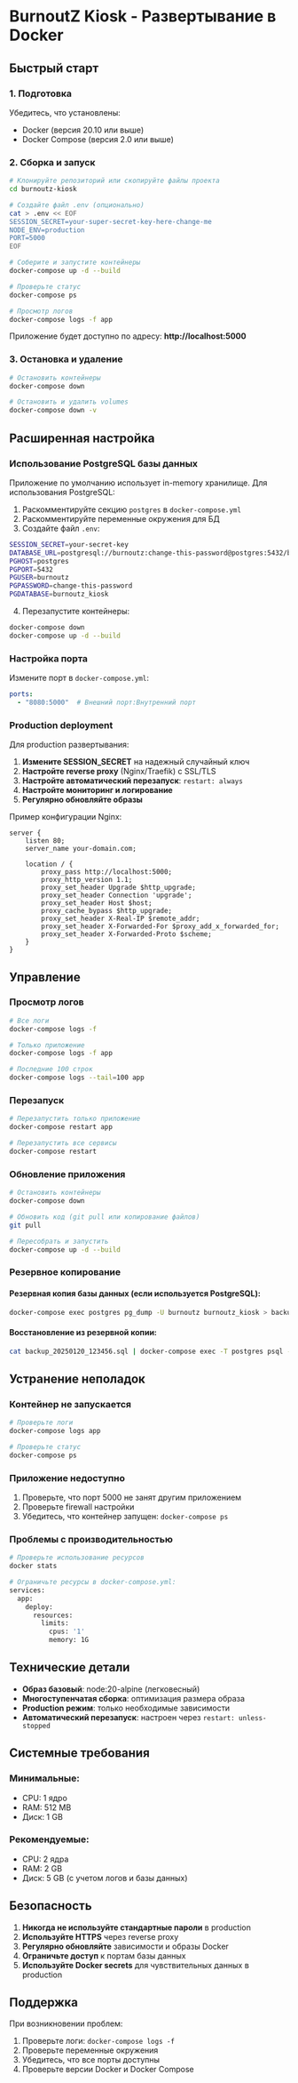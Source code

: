 # BurnoutZ Kiosk - Развертывание в Docker

## Быстрый старт

### 1. Подготовка

Убедитесь, что установлены:
- Docker (версия 20.10 или выше)
- Docker Compose (версия 2.0 или выше)

### 2. Сборка и запуск

```bash
# Клонируйте репозиторий или скопируйте файлы проекта
cd burnoutz-kiosk

# Создайте файл .env (опционально)
cat > .env << EOF
SESSION_SECRET=your-super-secret-key-here-change-me
NODE_ENV=production
PORT=5000
EOF

# Соберите и запустите контейнеры
docker-compose up -d --build

# Проверьте статус
docker-compose ps

# Просмотр логов
docker-compose logs -f app
```

Приложение будет доступно по адресу: **http://localhost:5000**

### 3. Остановка и удаление

```bash
# Остановить контейнеры
docker-compose down

# Остановить и удалить volumes
docker-compose down -v
```

## Расширенная настройка

### Использование PostgreSQL базы данных

Приложение по умолчанию использует in-memory хранилище. Для использования PostgreSQL:

1. Раскомментируйте секцию `postgres` в `docker-compose.yml`
2. Раскомментируйте переменные окружения для БД
3. Создайте файл `.env`:

```bash
SESSION_SECRET=your-secret-key
DATABASE_URL=postgresql://burnoutz:change-this-password@postgres:5432/burnoutz_kiosk
PGHOST=postgres
PGPORT=5432
PGUSER=burnoutz
PGPASSWORD=change-this-password
PGDATABASE=burnoutz_kiosk
```

4. Перезапустите контейнеры:

```bash
docker-compose down
docker-compose up -d --build
```

### Настройка порта

Измените порт в `docker-compose.yml`:

```yaml
ports:
  - "8080:5000"  # Внешний порт:Внутренний порт
```

### Production deployment

Для production развертывания:

1. **Измените SESSION_SECRET** на надежный случайный ключ
2. **Настройте reverse proxy** (Nginx/Traefik) с SSL/TLS
3. **Настройте автоматический перезапуск**: `restart: always`
4. **Настройте мониторинг и логирование**
5. **Регулярно обновляйте образы**

Пример конфигурации Nginx:

```nginx
server {
    listen 80;
    server_name your-domain.com;

    location / {
        proxy_pass http://localhost:5000;
        proxy_http_version 1.1;
        proxy_set_header Upgrade $http_upgrade;
        proxy_set_header Connection 'upgrade';
        proxy_set_header Host $host;
        proxy_cache_bypass $http_upgrade;
        proxy_set_header X-Real-IP $remote_addr;
        proxy_set_header X-Forwarded-For $proxy_add_x_forwarded_for;
        proxy_set_header X-Forwarded-Proto $scheme;
    }
}
```

## Управление

### Просмотр логов

```bash
# Все логи
docker-compose logs -f

# Только приложение
docker-compose logs -f app

# Последние 100 строк
docker-compose logs --tail=100 app
```

### Перезапуск

```bash
# Перезапустить только приложение
docker-compose restart app

# Перезапустить все сервисы
docker-compose restart
```

### Обновление приложения

```bash
# Остановить контейнеры
docker-compose down

# Обновить код (git pull или копирование файлов)
git pull

# Пересобрать и запустить
docker-compose up -d --build
```

### Резервное копирование

#### Резервная копия базы данных (если используется PostgreSQL):

```bash
docker-compose exec postgres pg_dump -U burnoutz burnoutz_kiosk > backup_$(date +%Y%m%d_%H%M%S).sql
```

#### Восстановление из резервной копии:

```bash
cat backup_20250120_123456.sql | docker-compose exec -T postgres psql -U burnoutz burnoutz_kiosk
```

## Устранение неполадок

### Контейнер не запускается

```bash
# Проверьте логи
docker-compose logs app

# Проверьте статус
docker-compose ps
```

### Приложение недоступно

1. Проверьте, что порт 5000 не занят другим приложением
2. Проверьте firewall настройки
3. Убедитесь, что контейнер запущен: `docker-compose ps`

### Проблемы с производительностью

```bash
# Проверьте использование ресурсов
docker stats

# Ограничьте ресурсы в docker-compose.yml:
services:
  app:
    deploy:
      resources:
        limits:
          cpus: '1'
          memory: 1G
```

## Технические детали

- **Образ базовый**: node:20-alpine (легковесный)
- **Многоступенчатая сборка**: оптимизация размера образа
- **Production режим**: только необходимые зависимости
- **Автоматический перезапуск**: настроен через `restart: unless-stopped`

## Системные требования

### Минимальные:
- CPU: 1 ядро
- RAM: 512 MB
- Диск: 1 GB

### Рекомендуемые:
- CPU: 2 ядра
- RAM: 2 GB
- Диск: 5 GB (с учетом логов и базы данных)

## Безопасность

1. **Никогда не используйте стандартные пароли** в production
2. **Используйте HTTPS** через reverse proxy
3. **Регулярно обновляйте** зависимости и образы Docker
4. **Ограничьте доступ** к портам базы данных
5. **Используйте Docker secrets** для чувствительных данных в production

## Поддержка

При возникновении проблем:
1. Проверьте логи: `docker-compose logs -f`
2. Проверьте переменные окружения
3. Убедитесь, что все порты доступны
4. Проверьте версии Docker и Docker Compose
